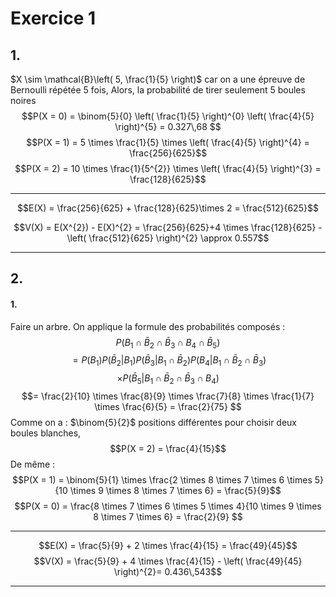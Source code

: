 # Exercice 1
## 1.
$X \sim \mathcal{B}\left( 5, \frac{1}{5} \right)$ car on a une épreuve de Bernoulli répétée 5 fois, 
Alors, la probabilité de tirer seulement 5 boules noires
$$P(X = 0) = \binom{5}{0} \left( \frac{1}{5} \right)^{0} \left( \frac{4}{5} \right)^{5} = 0.327\,68 $$
$$P(X = 1) = 5 \times \frac{1}{5} \times \left( \frac{4}{5} \right)^{4} = \frac{256}{625}$$
$$P(X = 2) = 10 \times \frac{1}{5^{2}} \times \left( \frac{4}{5} \right)^{3} = \frac{128}{625}$$
___
$$E(X) = \frac{256}{625} + \frac{128}{625}\times 2 = \frac{512}{625}$$

$$V(X) = E(X^{2}) - E(X)^{2} = \frac{256}{625}+4 \times \frac{128}{625} - \left( \frac{512}{625} \right)^{2} \approx 0.557$$
___
## 2.
#### 1.
Faire un arbre.
On applique la formule des probabilités composés : 
$$P(B_{1} \cap \bar{B}_{2} \cap \bar{B}_{3} \cap B_{4} \cap \bar{B}_{5})$$
$$= P(B_{1})P(\bar{B}_{2} | B_{1})P(\bar{B}_{3}|B_{1} \cap \bar{B}_{2})P({B}_{4} | B_{1} \cap \bar{B}_{2} \cap \bar{B}_{3})$$
$$\times P(\bar{B}_{5} | B_{1} \cap \bar{B}_{2} \cap \bar{B}_{3} \cap B_{4})$$
$$= \frac{2}{10} \times \frac{8}{9} \times \frac{7}{8} \times \frac{1}{7} \times \frac{6}{5} = \frac{2}{75} $$
Comme on a : $\binom{5}{2}$ positions différentes pour choisir deux boules blanches, 
$$P(X = 2) = \frac{4}{15}$$
De même : 
$$P(X = 1) = \binom{5}{1} \times \frac{2 \times 8 \times 7 \times 6 \times 5}{10 \times 9 \times 8 \times 7 \times 6} = \frac{5}{9}$$
$$P(X = 0) = \frac{8 \times 7 \times 6 \times 5 \times 4}{10 \times 9 \times 8 \times 7 \times 6} = \frac{2}{9} $$
___
$$E(X) = \frac{5}{9} + 2 \times \frac{4}{15} = \frac{49}{45}$$
$$V(X) = \frac{5}{9} + 4 \times \frac{4}{15} - \left( \frac{49}{45} \right)^{2}= 0.436\,543$$
___
